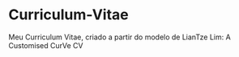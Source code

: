 # Curriculum-Vitae
Meu Curriculum Vitae, criado a partir do modelo de LianTze Lim: A Customised CurVe CV
